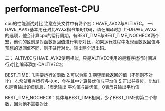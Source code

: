 # performanceTest-CPU
cpu的性能测试对比
注意在头文件中有两个宏：HAVE_AVX2与ALTIVEC。
一:   HAVE_AVX2基本用在对比AVX2指令集的代码，请在编译时加上-DHAVE_AVX2的选项，他会计算cpu的运行周期，有BEST_TIME与BEST_TIME_NOCHECK两个宏，他们的区别是对函数返回值进行判断对比，如果运行过程中发现函数返回值与预想的返回值不同，则不进行对比，输出两个退出码。

二：  ALTIVEC与HAVE_AVX2使用相似，只是ALTIVEC使用的是程序运行时间进行对比,编译添加-DALTIVEC宏

BEST_TIME：1.需要运行的函数   2.可以为空 3.期望函数返回的值（不同则不对比）   4.希望程序运行多少次，会在其中计算最优值与平均值   5.可以任意传，比如1   6.是否输出详细信息，1表示输出
平均值与最优值，0表示只输出平均值

BEST_TIME_NOCHECK：具体与BEST_TIME相同，少了BEST_TIME的第二个参数，因为他不需要对比
